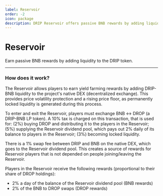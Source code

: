 ```yaml
---
label: Reservoir
order: -2
icon: package
description: DRIP Reservoir offers passive BNB rewards by adding liquidity to the DRIP token. Understand the reward structure.
---
```


# Reservoir
Earn passive BNB rewards by adding liquidity to the DRIP token.

---
### How does it work?
The Reservoir allows players to earn yield farming rewards by adding DRIP-BNB liquidity to the project's native DEX (decentralized exchange). This provides price volatility protection and a rising price floor, as permanently locked liquidity is generated during this process.

To enter and exit the Reservoir, players must exchange BNB ↔ DROP (a DRIP-BNB LP token). A 10% tax is charged on this transaction, that is used for: (2%) buying DROP and distributing it to the players in the Reservoir; (5%) supplying the Reservoir dividend pool, which pays out 2% daily of its balance to players in the Reservoir; (3%) becoming locked liquidity.

There is a 1% swap fee between DRIP and BNB on the native DEX, which goes to the Reservoir dividend pool. This creates a source of rewards for Reservoir players that is not depended on people joining/leaving the Reservoir.

Players in the Reservoir receive the following rewards (proportional to their share of DROP holdings):
- 2% a day of the balance of the Reservoir dividend pool (BNB rewards)
- 2% of the BNB to DROP swaps (DROP rewards)
